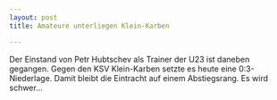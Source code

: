 ```yaml
---
layout: post
title: Amateure unterliegen Klein-Karben

---
```


Der Einstand von Petr Hubtschev als Trainer der U23 ist daneben gegangen. Gegen den KSV Klein-Karben setzte es heute eine 0:3-Niederlage. Damit bleibt die Eintracht auf einem Abstiegsrang. Es wird schwer...


